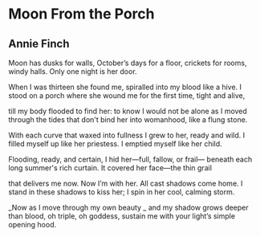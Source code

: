 # Moon From the Porch
## Annie Finch
Moon has dusks for walls,
October’s days for a floor,
crickets for rooms, windy halls.
Only one night is her door.

When I was thirteen she found me,
spiralled into my blood like a hive.
I stood on a porch where she wound me
for the first time, tight and alive,

till my body flooded to find her:
to know I would not be alone
as I moved through the tides that don't bind her
into womanhood, like a flung stone.

With each curve that waxed into fullness
I grew to her, ready and wild.
I filled myself up like her priestess.
I emptied myself like her child.

Flooding, ready, and certain,
I hid her—full, fallow, or frail—
beneath each long summer's rich curtain.
It covered her face—the thin grail

that delivers me now. Now I’m with her.
All cast shadows come home.
I stand in these shadows to kiss her;
I spin in her cool, calming storm.

 _Now as I move through my own beauty
_
and my shadow grows deeper than blood,
oh triple, oh goddess, sustain me
with your light’s simple opening hood.